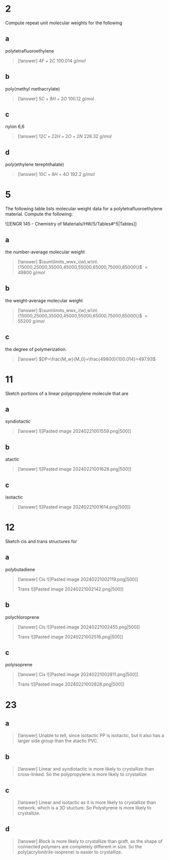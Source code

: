 # 2

Compute repeat unit molecular weights for the following

## a

 polytetrafluoroethylene

> [!answer]
> $4F+2C$
> $100.014~g/mol$

## b

 poly(methyl methacrylate)

> [!answer]
> $5C+8H+2O$
> $100.12~g/mol$

## c

nylon 6,6

> [!answer]
> $12C+22H+2O+2N$
> $226.32~g/mol$

## d

 poly(ethylene terephthalate)

> [!answer]
> $10C+8H+4O$
> $192.2~g/mol$

# 5

The following table lists molecular weight data for a polytetrafluoroethylene material. Compute the following:

![[ENGR 145 - Chemistry of Materials/HW/5/Tables#^5|Tables]]

## a

the number-average molecular weight

> [!answer]
> $\sum\limits_wwx_i(w),w\in\{15000,25000,35000,45000,55000,65000,75000,85000\}$
> $=49800~g/mol$

## b

the weight-average molecular weight

> [!answer]
> $\sum\limits_wwx_i(w),w\in\{15000,25000,35000,45000,55000,65000,75000,85000\}$
> $=55200~g/mol$

## c

the degree of polymerization.

> [!answer]
> $DP=\frac{M_w}{M_0}=\frac{49800}{100.014}=497.93$

# 11

Sketch portions of a linear polypropylene molecule that are

## a

syndiotactic

> [!answer]
> ![[Pasted image 20240221001559.png|500]]

## b

atactic

> [!answer]
> ![[Pasted image 20240221001628.png|500]]

## c

isotactic

> [!answer]
> ![[Pasted image 20240221001614.png|500]]

# 12

Sketch cis and trans structures for

## a

polybutadiene

> [!answer]
> Cis
> ![[Pasted image 20240221002119.png|500]]
> 
> Trans
> ![[Pasted image 20240221002142.png|500]]

## b

polychloroprene

> [!answer]
> Cis
> ![[Pasted image 20240221002455.png|500]]
> 
> Trans
> ![[Pasted image 20240221002516.png|500]]

## c

polyisoprene

> [!answer]
> Cis
> ![[Pasted image 20240221002811.png|500]]
> 
> Trans
> ![[Pasted image 20240221002828.png|500]]

# 23

## a

> [!answer]
> Unable to tell, since isotactic PP is isotactic, but it also has a larger side group than the atactic PVC.

## b

> [!answer]
> Linear and syndiotactic is more likely to crystallize than cross-linked. So the polypropylene is more likely to crystallize

## c

> [!answer]
> Linear and isotactic as it is more likely to crystallize than network, which is a 3D stucture. So Polystyrene is more likely to crystallize.

## d

> [!answer]
> Block is more likely to crystallize than graft, as the shape of connected polymers are completely different in size. So the poly(acrylonitrile-isoprene) is easier to crystallize.
